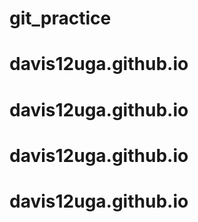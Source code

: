 # git_practice
# davis12uga.github.io
# davis12uga.github.io
# davis12uga.github.io
# davis12uga.github.io
